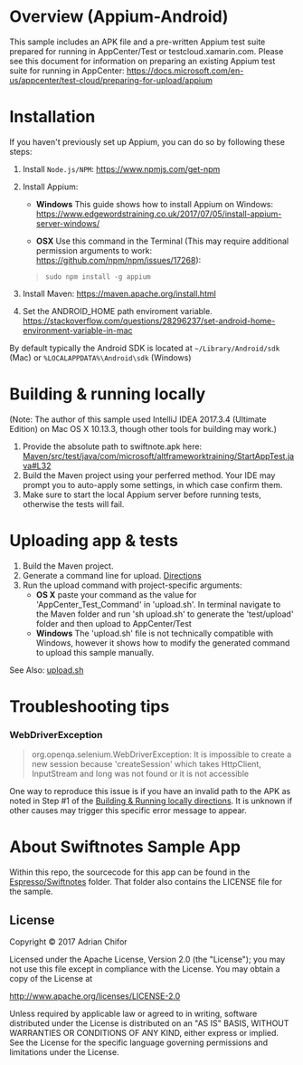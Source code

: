 # Overview (Appium-Android)
This sample includes an APK file and a pre-written Appium test suite prepared for running in AppCenter/Test or testcloud.xamarin.com. Please see this document for information on preparing an existing Appium test suite for running in AppCenter: https://docs.microsoft.com/en-us/appcenter/test-cloud/preparing-for-upload/appium

# Installation
If you haven't previously set up Appium, you can do so by following these steps:

1. Install `Node.js/NPM`: https://www.npmjs.com/get-npm
2. Install Appium:
   - **Windows** This guide shows how to install Appium on Windows: https://www.edgewordstraining.co.uk/2017/07/05/install-appium-server-windows/

   - **OSX** Use this command in the Terminal (This may require additional permission arguments to work: https://github.com/npm/npm/issues/17268): 
   > `sudo npm install -g appium`

3. Install Maven:
https://maven.apache.org/install.html

4. Set the ANDROID_HOME path enviroment variable. https://stackoverflow.com/questions/28296237/set-android-home-environment-variable-in-mac

By default typically the Android SDK is located at `~/Library/Android/sdk` (Mac) or `%LOCALAPPDATA%\Android\sdk` (Windows)
 

# Building & running locally
(Note: The author of this sample used IntelliJ IDEA 2017.3.4 (Ultimate Edition) on Mac OS X 10.13.3, though other tools for building may work.)

1. Provide the absolute path to swiftnote.apk here: [Maven/src/test/java/com/microsoft/altframeworktraining/StartAppTest.java#L32](Maven/src/test/java/com/microsoft/altframeworktraining/StartAppTest.java#L32) 
2. Build the Maven project using your perferred method. Your IDE may prompt you to auto-apply some settings, in which case confirm them. 
3. Make sure to start the local Appium server before running tests, otherwise the tests will fail. 

# Uploading app & tests
1. Build the Maven project.
2. Generate a command line for upload. [Directions](/../../#upload-commands)
3. Run the upload command with project-specific arguments:
   - **OS X** paste your command as the value for 'AppCenter_Test_Command' in 'upload.sh'. In terminal navigate to the Maven folder and run 'sh upload.sh' to generate the 'test/upload' folder and then upload to AppCenter/Test
   - **Windows** The 'upload.sh' file is not technically compatible with Windows, however it shows how to modify the generated command to upload this sample manually.
   
See Also: [upload.sh](Maven/upload.sh)

# Troubleshooting tips
### WebDriverException 
> org.openqa.selenium.WebDriverException: It is impossible to create a new session because 'createSession' which takes HttpClient, InputStream and long was not found or it is not accessible

One way to reproduce this issue is if you have an invalid path to the APK as noted in Step #1 of the [Building & Running locally directions](#building--running-locally). It is unknown if other causes may trigger this specific error message to appear.

# About Swiftnotes Sample App
Within this repo, the sourcecode for this app can be found in the [Espresso/Swiftnotes](../../espresso/swiftnotes) folder. That folder also contains the LICENSE file for the sample.

## License
Copyright &copy; 2017 Adrian Chifor

Licensed under the Apache License, Version 2.0 (the "License"); you may not use this file except in compliance with the License. You may obtain a copy of the License at

http://www.apache.org/licenses/LICENSE-2.0

Unless required by applicable law or agreed to in writing, software distributed under the License is distributed on an "AS IS" BASIS, WITHOUT WARRANTIES OR CONDITIONS OF ANY KIND, either express or implied. See the License for the specific language governing permissions and limitations under the License.
